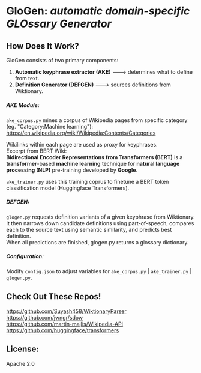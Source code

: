 # GloGen: _automatic domain-specific GLOssary Generator_


## How Does It Work?  

GloGen consists of two primary components:  
1) **Automatic keyphrase extractor (AKE)** ---> determines what to define from text.  
2) **Definition Generator (DEFGEN)** ---> sources definitions from Wiktionary.   


##### AKE Module:  
`ake_corpus.py` mines a corpus of Wikipedia pages from specific category (eg. "Category:Machine learning"): https://en.wikipedia.org/wiki/Wikipedia:Contents/Categories  

Wikilinks within each page are used as proxy for keyphrases.  
Excerpt from BERT Wiki:  
**Bidirectional Encoder Representations from Transformers (BERT)** is a **transformer**-based 
**machine learning** technique for **natural language processing (NLP)** pre-training developed by **Google**.  

`ake_trainer.py` uses this training coprus to finetune a BERT token classification model (Huggingface Transformers).  

##### DEFGEN:
`glogen.py` requests definition variants of a given keyphrase from Wiktionary.  
It then narrows down candidate definitions using part-of-speech, compares each to the source text using semantic similarity, and predicts best definition.  
When all predictions are finished, glogen.py returns a glossary dictionary. 



##### Configuration:
Modify `config.json` to adjust variables for `ake_corpus.py` | `ake_trainer.py` | `glogen.py`.


## Check Out These Repos!
https://github.com/Suyash458/WiktionaryParser  
https://github.com/jwngr/sdow  
https://github.com/martin-majlis/Wikipedia-API  
https://github.com/huggingface/transformers  


## License:
Apache 2.0